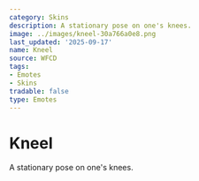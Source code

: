 ```yaml
---
category: Skins
description: A stationary pose on one's knees.
image: ../images/kneel-30a766a0e8.png
last_updated: '2025-09-17'
name: Kneel
source: WFCD
tags:
- Emotes
- Skins
tradable: false
type: Emotes
---
```


# Kneel

A stationary pose on one's knees.

